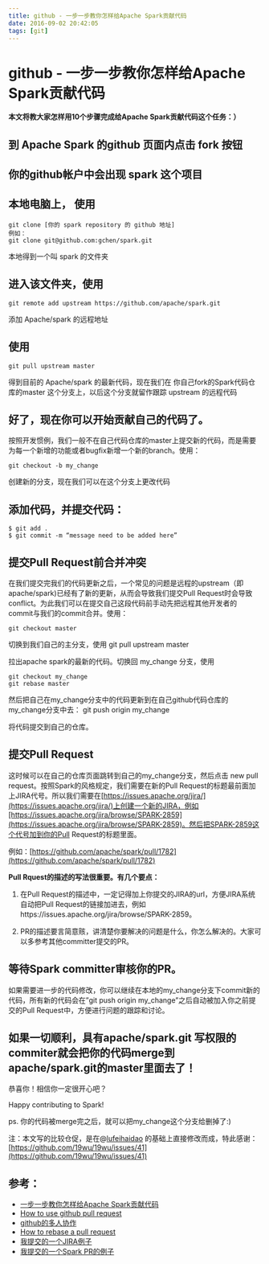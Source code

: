 ```yaml
---
title: github - 一步一步教你怎样给Apache Spark贡献代码
date: 2016-09-02 20:42:05
tags: [git]
---
```

# github - 一步一步教你怎样给Apache Spark贡献代码 #

**本文将教大家怎样用10个步骤完成给Apache Spark贡献代码这个任务：）**

## 到 Apache Spark 的github 页面内点击 fork 按钮 ##


## 你的github帐户中会出现 spark 这个项目 ##


## 本地电脑上， 使用 ##
	git clone [你的 spark repository 的 github 地址]
	例如：
	git clone git@github.com:gchen/spark.git

本地得到一个叫 spark 的文件夹

## 进入该文件夹，使用 ##

	git remote add upstream https://github.com/apache/spark.git

添加 Apache/spark 的远程地址
## 使用 ##
	git pull upstream master

得到目前的 Apache/spark 的最新代码，现在我们在 你自己fork的Spark代码仓库的master 这个分支上，以后这个分支就留作跟踪 upstream 的远程代码


## 好了，现在你可以开始贡献自己的代码了。 ##
按照开发惯例，我们一般不在自己代码仓库的master上提交新的代码，而是需要为每一个新增的功能或者bugfix新增一个新的branch。使用：

    git checkout -b my_change

创建新的分支，现在我们可以在这个分支上更改代码

## 添加代码，并提交代码： ##
	$ git add .
	$ git commit -m “message need to be added here”

## 提交Pull Request前合并冲突 ##

在我们提交完我们的代码更新之后，一个常见的问题是远程的upstream（即apache/spark)已经有了新的更新，从而会导致我们提交Pull Request时会导致conflict。为此我们可以在提交自己这段代码前手动先把远程其他开发者的commit与我们的commit合并。使用：

	git checkout master

切换到我们自己的主分支，使用
	git pull upstream master

拉出apache spark的最新的代码。切换回 my_change 分支，使用

	git checkout my_change
	git rebase master

然后把自己在my_change分支中的代码更新到在自己github代码仓库的my_change分支中去：
	git push origin my_change 

将代码提交到自己的仓库。

## 提交Pull Request ##


这时候可以在自己的仓库页面跳转到自己的my_change分支，然后点击 new pull request。按照Spark的风格规定，我们需要在新的Pull Request的标题最前面加上JIRA代号。所以我们需要在[https://issues.apache.org/jira/](https://issues.apache.org/jira/)上创建一个新的JIRA，例如[https://issues.apache.org/jira/browse/SPARK-2859](https://issues.apache.org/jira/browse/SPARK-2859)。然后把SPARK-2859这个代号加到你的Pull Request的标题里面。

例如：[https://github.com/apache/spark/pull/1782](https://github.com/apache/spark/pull/1782)

**Pull Rquest的描述的写法很重要。有几个要点：**

1. 在Pull Request的描述中，一定记得加上你提交的JIRA的url，方便JIRA系统自动把Pull Request的链接加进去，例如https://issues.apache.org/jira/browse/SPARK-2859。

1. PR的描述要言简意赅，讲清楚你要解决的问题是什么，你怎么解决的。大家可以多参考其他committer提交的PR。

## 等待Spark committer审核你的PR。 ##

如果需要进一步的代码修改，你可以继续在本地的my_change分支下commit新的代码，所有新的代码会在”git push origin my_change”之后自动被加入你之前提交的Pull Request中，方便进行问题的跟踪和讨论。

## 如果一切顺利，具有apache/spark.git 写权限的commiter就会把你的代码merge到apache/spark.git的master里面去了！ ##

恭喜你！相信你一定很开心吧？

Happy contributing to Spark!

ps. 你的代码被merge完之后，就可以把my_change这个分支给删掉了:)

注：本文写的比较仓促，是在@[lufeihaidao](https://github.com/lufeihaidao) 的基础上直接修改而成，特此感谢：[https://github.com/19wu/19wu/issues/41](https://github.com/19wu/19wu/issues/41)

## 参考： ##

- [一步一步教你怎样给Apache Spark贡献代码](http://www.geekbus.cn/step-to-step-to-contribute-spark-repository/)
- [How to use github pull request](https://help.github.com/articles/using-pull-requests)
- [github的多人协作](https://gist.github.com/suziewong/4378619)
- [How to rebase a pull request](https://github.com/edx/edx-platform/wiki/How-to-Rebase-a-Pull-Request)
- [我提交的一个JIRA例子](https://issues.apache.org/jira/browse/SPARK-2859)
- [我提交的一个Spark PR的例子](https://github.com/apache/spark/pull/1782)